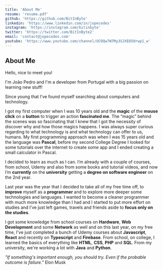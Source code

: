 ```yaml
---
title: 'About Me'
resume: 'resume.pdf'
github: 'https://github.com/BitInByte'
linkedin: 'https://www.linkedin.com/in/jopecodes'
instagram: 'https://instagram.com/bitinbyte'
twitter: 'https://twitter.com/BitInByte2'
email: 'contact@jopecodes.com'
youtube: 'https://www.youtube.com/channel/UCOQw7W7My3SJXEO50rwp1_w'
---
```


## About Me

Hello, nice to meet you!

<!-- I'm <Marker>João Pedro</Marker> and I'm a developer from Portugal with a big passion on learning new stuff! -->

I'm João Pedro and I'm a developer from Portugal with a big passion on learning new stuff!

Since young that I’ve found myself searching about computers and technology.

I got my first computer when I was 10 years old and the **magic** of the **mouse click** on a **button** to trigger an action **fascinated me**. The “magic” behind the scenes was so fascinating that I knew that I got the necessity of discover why and how those magics happens. I was always super curious regarding to what technology is and what technology can offer to us, humans.
My first programming approach was when I was 15 years old and the language was **Pascal**, before my second College Degree I looked for some tutorials over the internet to create some app and I ended creating a small calculator in Pascal.

I decided to learn as much as I can. I’m already with a couple of courses, from school, Udemy and also from some books and tutorial videos, and now I’m **currently** on the **university** getting a **degree on software engineer** on the 2nd year.

Last year was the year that I decided to take all of my free time off, to **improve** myself as a **programmer** and to explore more deeper some technologies and languages. I wanted to become a cleaner programmer with much more knowledge than I had and I started to put more effort on studies and I’ve just left games, travels and friends aside to **focus only on the studies**.

I got some knowledge from school courses on **Hardware**, **Web Development** and some **Network** as well and on this last year, on my free time, I've just completed a bunch of Udemy courses about **Javascript**, **React** and recently on **Typescript** and **Firebase**. From school, on college, I learned the basics of everything like **HTML**, **CSS**, **PHP** and **SQL**. From my university, we're working a lot with **Java** and **Python**.

_"If something's important enough, you should try. Even if the probable outcome is failure."_ Elon Musk

